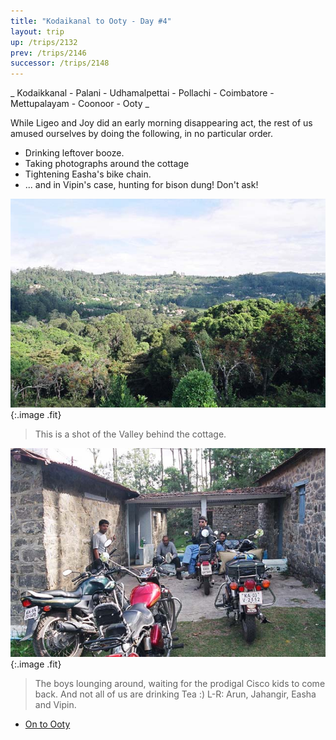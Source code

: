```yaml
---
title: "Kodaikanal to Ooty - Day #4"
layout: trip
up: /trips/2132
prev: /trips/2146
successor: /trips/2148
---
```


_     Kodaikkanal - Palani - Udhamalpettai - Pollachi - Coimbatore -     Mettupalayam - Coonoor - Ooty _

  While Ligeo and Joy did an early morning disappearing act, the rest of us amused ourselves by doing the following, in no particular order.

- Drinking leftover booze.
- Taking photographs around the cottage
- Tightening Easha's bike chain.
- ... and in Vipin's case, hunting for bison dung! Don't ask!

![Kodai Valley](/images/trips/munnar/27050010.jpg 'Kodai Valley'){:.image .fit}

> This is a shot of the Valley behind the cottage.

  ![Cottage Front](/images/trips/munnar/27050011.jpg 'Cottage Front'){:.image .fit}

> The boys lounging around, waiting for the prodigal Cisco kids to come back. And not all of us are drinking Tea :) L-R: Arun, Jahangir, Easha and Vipin.


* [On to Ooty](/trips/2148)
